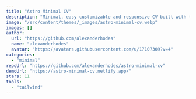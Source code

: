 ```yaml
---
title: "Astro Minimal CV"
description: "Minimal, easy customizable and responsive CV built with tailwind and dark support."
image: "/src/content/themes/_images/astro-minimal-cv.webp"
images: []
author:
  url: "https://github.com/alexanderhodes"
  name: "alexanderhodes"
  avatar: "https://avatars.githubusercontent.com/u/17107309?v=4"
categories:
  - "minimal"
repoUrl: "https://github.com/alexanderhodes/astro-minimal-cv"
demoUrl: "https://astro-minimal-cv.netlify.app/"
stars: 11
tools:
  - "tailwind"
---
```

